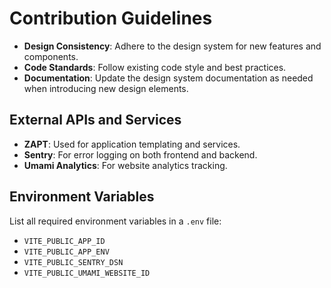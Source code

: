# Contribution Guidelines

- **Design Consistency**: Adhere to the design system for new features and components.
- **Code Standards**: Follow existing code style and best practices.
- **Documentation**: Update the design system documentation as needed when introducing new design elements.

## External APIs and Services

- **ZAPT**: Used for application templating and services.
- **Sentry**: For error logging on both frontend and backend.
- **Umami Analytics**: For website analytics tracking.

## Environment Variables

List all required environment variables in a `.env` file:

- `VITE_PUBLIC_APP_ID`
- `VITE_PUBLIC_APP_ENV`
- `VITE_PUBLIC_SENTRY_DSN`
- `VITE_PUBLIC_UMAMI_WEBSITE_ID`